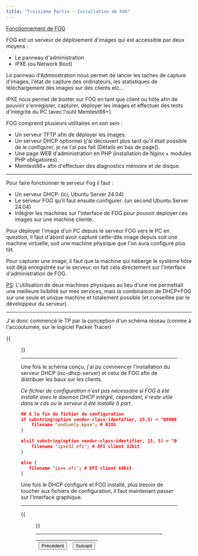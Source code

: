 ```yaml
---
title: "Troisième Partie - Installation de FOG"
---
```

<u>Fonctionnement de FOG

</u>

FOG est un serveur de déploiement d'images qui est accessible par deux moyens :

* Le panneau d'administration
* iPXE (ou Network Boot)

Le panneau d'Administration nous permet de lancer les taches de capture d'images, l'état de capture des ordinateurs, les statistiques de téléchargement des images sur des clients etc...

iPXE nous permet de booter sur FOG en tant que client ou hôte afin de pouvoir s'enregisrer, capturer, déployer les images et effectuer des tests d'intégrité du PC (avec l'outil Memtest86+).

FOG comprend plusieurs utilitaires en son sein :

- Un serveur TFTP afin de déployer les images.
- Un serveur DHCP optionnel (j'ai découvert plus tard qu'il était possible de le configurer, je ne l'ai pas fait [Détails en bas de page]).
- Une page WEB d'administration en PHP (installation de Nginx + modules PHP obligatoires).
- Memtest86+ afin d'effectuer des diagnostics mémoire et de disque.

---

Pour faire fonctionner le serveur Fog il faut :

- Un serveur DHCP. (ici, Ubuntu Server 24.04)
- Le serveur FOG qu'il faut ensuite configurer. (un second Ubuntu Server 24.04)
- Intégrer les machines sur l'interface de FOG pour pouvoir deployer ces images sur une machine cliente.

Pour déployer l'image d'un PC depuis le serveur FOG vers le PC en question, il faut d'abord avoir capturé cette-dite image depuis soit une machine virtuelle, soit une machine physique que l'on aura configuré plus tôt.

Pour capturer une image, il faut que la machine qui héberge le système hôte soit déjà enregistrée sur le serveur, on fait cela directement sur l'interface d'administration de FOG.

<u>PS</u>: L'utilisation de deux machines physiques au lieu d'une me permettait une meilleure lisibilité sur mes services, mais la combinaison de DHCP+FOG sur une seule et unique machine et totalement possible (et conseillée par le développeur du serveur).

---

J'ai donc commencé le TP par la conception d'un schéma réseau (comme à l'accoutumée, sur le logiciel Packet Tracer)

{{<figure src="https://vhascoet-pro.github.io/portfolio-bts.github.io/pics/RDS/sch_réseau-RDS2-FOG.png" alt="schéma réseau sur Packet Tracer Représentant deux machines virtuelles contenues dans un ordinateur principal, relié en réseau sur un serveur de diffusion d'adresses IP (DHCP) et sur le serveur FOG." position="center" style="border-radius: 8px;" caption="" captionPosition="right" captionStyle="color: black;" >}}

---

Une fois le schéma conçu, j'ai pu commencer l'installation du serveur DHCP (isc-dhcp-server) et celui de FOG afin de distribuer les baux sur les clients.

*Ce fichier de configuration n'est pas nécessaire si FOG à été installé avec le daemon DHCP intégré, cependant, il reste utile dans le cas ou le serveur à été installé à part.*

```json
## À la fin du fichier de configuration
if substring(option vendor-class-identifier, 15,5) = "00000" {
    filename "undionly.kpxe"; # BIOS
}

elsif substring(option vendor-class-identifier, 15, 5) = "00006" {
    filename "ipxe32.efi"; # EFI client 32bit
}

else {
   filename "ipxe.efi"; # EFI client 64bit
}
```


Une fois le DHCP configuré et FOG installé, plus besoin de toucher aux fichiers de configuration, il faut maintenant passer sur l'interface graphique.

---

{{<figure src="https://vhascoet-pro.github.io/portfolio-bts.github.io/pics/RDS/2025-01-13_10-52.png" alt="Menu principal de FOG : Montrant le tableau de bord." position="center" style="border-radius: 8px;" caption="Tableau de bord de FOG" captionPosition="right" captionStyle="color: black;">}}

---
| <button onclick="window.location.href='https://vhascoet-pro.github.io/portfolio-bts.github.io/rds2/rds2_2';">Précédent</button> | <button onclick="window.location.href='https://vhascoet-pro.github.io/portfolio-bts.github.io/rds2/rds2_4';">Suivant</button> |
|-|-|
